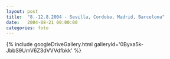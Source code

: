 ```yaml
---
layout: post
title:  "8.-12.8.2004 - Sevilla, Cordoba, Madrid, Barcelona"
date:   2004-08-21 00:00:00
categories: foto
---
```


{% include googleDriveGallery.html galleryId='0Byxa5k-JbbS9UmV6Z3dVVVdfbkk' %}